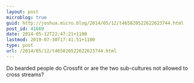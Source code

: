 ```yaml
---
layout: post
microblog: true
guid: http://joshua.micro.blog/2014/05/12/t465820522622623744.html
post_id: 41669
date: 2014-05-12T22:47:21+1100
lastmod: 2019-07-30T17:41:51+1100
type: post
url: /2014/05/12/t465820522622623744.html
---
```

Do bearded people do Crossfit or are the two sub-cultures not allowed to cross streams?

